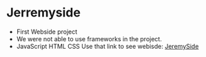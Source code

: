# Jerremyside
* First Webside project
* We were not able to use frameworks in the project.
* JavaScript HTML CSS
Use that link to see webisde:
[JeremySide]("https://jeremylaby.github.io/Jerremyside/")
